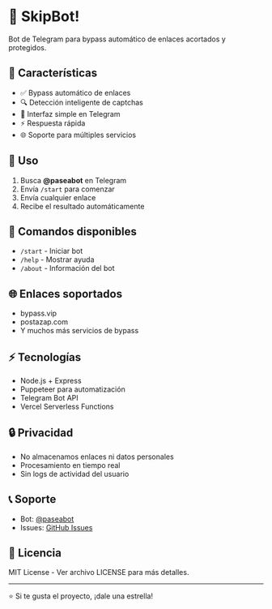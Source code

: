 # 🤖 SkipBot!

Bot de Telegram para bypass automático de enlaces acortados y protegidos.

## 🚀 Características

- ✅ Bypass automático de enlaces
- 🔍 Detección inteligente de captchas
- 📱 Interfaz simple en Telegram
- ⚡ Respuesta rápida
- 🌐 Soporte para múltiples servicios

## 📱 Uso

1. Busca **@paseabot** en Telegram
2. Envía `/start` para comenzar
3. Envía cualquier enlace
4. Recibe el resultado automáticamente

## 🔧 Comandos disponibles

- `/start` - Iniciar bot
- `/help` - Mostrar ayuda
- `/about` - Información del bot

## 🌐 Enlaces soportados

- bypass.vip
- postazap.com
- Y muchos más servicios de bypass

## ⚡ Tecnologías

- Node.js + Express
- Puppeteer para automatización
- Telegram Bot API
- Vercel Serverless Functions

## 🔒 Privacidad

- No almacenamos enlaces ni datos personales
- Procesamiento en tiempo real
- Sin logs de actividad del usuario

## 📞 Soporte

- Bot: [@paseabot](https://t.me/paseabot)
- Issues: [GitHub Issues](https://github.com/casticasticasti/skipbot/issues)

## 📄 Licencia

MIT License - Ver archivo LICENSE para más detalles.

---

⭐ Si te gusta el proyecto, ¡dale una estrella!